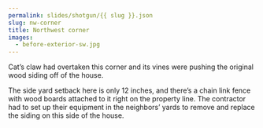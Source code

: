 ```yaml
---
permalink: slides/shotgun/{{ slug }}.json
slug: nw-corner
title: Northwest corner
images:
  - before-exterior-sw.jpg
---
```

Cat’s claw had overtaken this corner and its vines were pushing the original wood siding off of the house.

The side yard setback here is only 12 inches, and there’s a chain link fence with wood boards attached to it right on the property line. The contractor had to set up their equipment in the neighbors’ yards to remove and replace the siding on this side of the house.